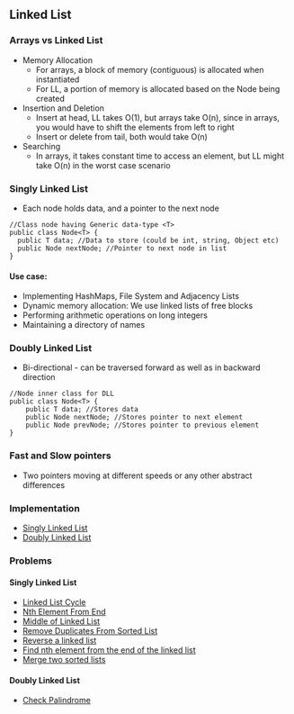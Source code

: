 ## Linked List 

### Arrays vs Linked List
* Memory Allocation
  * For arrays, a block of memory (contiguous) is allocated when instantiated
  * For LL, a portion of memory is allocated based on the Node being created
* Insertion and Deletion
  * Insert at head, LL takes O(1), but arrays take O(n), since in arrays, you would have to shift the elements from left to right
  * Insert or delete from tail, both would take O(n)
* Searching
  * In arrays, it takes constant time to access an element, but LL might take O(n) in the worst case scenario

### Singly Linked List
* Each node holds data, and a pointer to the next node

````
//Class node having Generic data-type <T>
public class Node<T> {
  public T data; //Data to store (could be int, string, Object etc)
  public Node nextNode; //Pointer to next node in list
}
````
#### Use case:
* Implementing HashMaps, File System and Adjacency Lists
* Dynamic memory allocation: We use linked lists of free blocks
* Performing arithmetic operations on long integers
* Maintaining a directory of names

### Doubly Linked List
* Bi-directional - can be traversed forward as well as in backward direction

````
//Node inner class for DLL
public class Node<T> {
    public T data; //Stores data
    public Node nextNode; //Stores pointer to next element
    public Node prevNode; //Stores pointer to previous element
}
````

### Fast and Slow pointers
* Two pointers moving at different speeds or any other abstract differences

### Implementation
* [Singly Linked List](DoublyLinkedList.java)
* [Doubly Linked List](DoublyLinkedList.java)

### Problems
#### Singly Linked List
* [Linked List Cycle](LinkedListCycle.java)
* [Nth Element From End](NthElementFromEnd.java)
* [Middle of Linked List](MiddleOfLinkedList.java)
* [Remove Duplicates From Sorted List](RemoveDuplicatesFromSortedList.java)
* [Reverse a linked list](ReverseLinkedList.java)
* [Find nth element from the end of the linked list](NthElementFromEnd.java)
* [Merge two sorted lists](MergeTwoSortedLists.java)

#### Doubly Linked List
* [Check Palindrome](PalindromeInDoublyLinkedList.java)